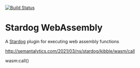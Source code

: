 [![Build Status](https://travis-ci.org/semantalytics/stardog-wasm.svg?branch=master)](https://travis-ci.org/semantalytics/stardog-wasm)

# Stardog WebAssembly

A [Stardog](http://stardog.com) plugin for executing web assembly functions

http://semantalytics.com/2021/03/ns/stardog/kibble/wasm/call

wasm:call()